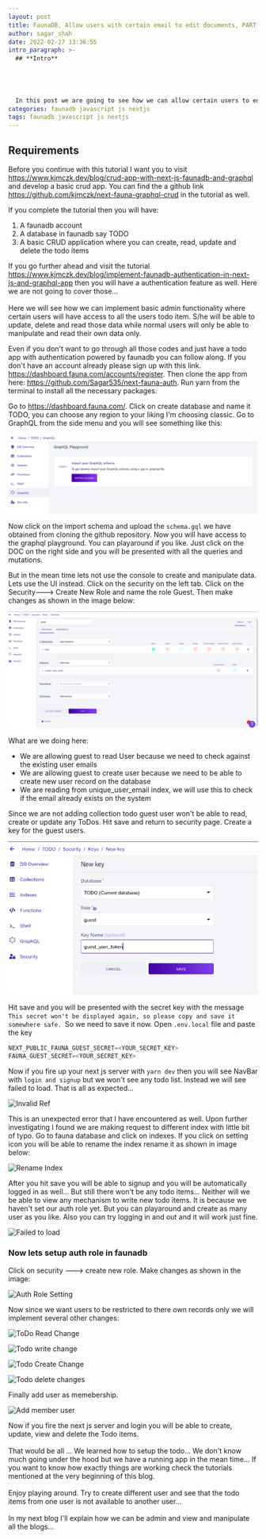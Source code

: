 ```yaml
---
layout: post
title: FaunaDB, Allow users with certain email to edit documents, PART 1
author: sagar_shah
date: 2022-02-27 13:36:55
intro_paragraph: >-
  ## **Intro**




  In this post we are going to see how we can allow certain users to edit, create documents based on there email. Basically we will have a list of emails and only those in that list can perform basic admin operations... Like editing, deleting and read all the documents.
categories: faunadb javascript js nextjs
tags: faunadb javascript js nextjs
---
```





## Requirements

Before you continue with this tutorial I want you to visit <https://www.kjmczk.dev/blog/crud-app-with-next-js-faunadb-and-graphql> and develop a basic crud app. You can find the a github link <https://github.com/kjmczk/next-fauna-graphql-crud> in the tutorial as well. 

If you complete the tutorial then you will have:

1. A faunadb account
2. A database in faunadb say TODO
3. A basic CRUD application where you can create, read, update and delete the todo items

If you go further ahead and visit the tutorial <https://www.kjmczk.dev/blog/implement-faunadb-authentication-in-next-js-and-graphql-app> then you will have a authentication feature as well. Here we are not going to cover those... \
\
Here we will see how we can implement basic admin functionality where certain users will have access to all the users todo item. S/he will be able to update, delete and read those data while normal users will only be able to manipulate and read their own data only.

Even if you don't want to go through all those codes and just have a todo app with authentication powered by faunadb you can follow along.  If you don't have an account already please sign up with this link. <https://dashboard.fauna.com/accounts/register>. Then clone the app from here: <https://github.com/Sagar535/next-fauna-auth>. Run yarn from the terminal to install all the necessary packages.

Go to <https://dashboard.fauna.com/>. Click on create database and name it TODO, you can choose any region to your liking I'm choosing classic. Go to GraphQL from the side menu and you will see something like this:

![Graphql play ground](/assets/uploads/graphql_import_schema.png "Import Schema")

Now click on the import schema and upload the `schema.gql` we have obtained from cloning the github repository. Now you will have access to the graphql playground. You can playaround if you like. Just click on the DOC on the right side and you will be presented with all the queries and mutations. 

But in the mean time lets not use the console to create and manipulate data. Lets use the UI instead.  Click on the security on the left tab. Click on the Security---> Create New Role and name the role Guest. Then make changes as shown in the image below:



![Guest Role Settings](/assets/uploads/guest_role_setting.png "Guest Role Settings")



What are we doing here:

* We are allowing guest to read User because we need to check against the existing user emails
* We are allowing guest to create user because we need to be able to create new user record on the database
* We are reading from unique_user_email index, we will use this to check if the email already exists on the system



Since we are not adding collection todo guest user won't be able to read, create or update any ToDos. Hit save and return to security page. Create a key for the guest users.

![Guest User Key](/assets/uploads/guest_user_key.png "Guest User Key")

 

Hit save and you will be presented with the secret key with the message `This secret won't be displayed again, so please copy and save it somewhere safe. `So we need to save it now. Open `.env.local` file and paste the key 

```javascript
NEXT_PUBLIC_FAUNA_GUEST_SECRET=<YOUR_SECRET_KEY>
FAUNA_GUEST_SECRET=<YOUR_SECRET_KEY>
```

Now if you fire up your next js server with `yarn dev` then you will see NavBar with `login and signup` but we won't see any todo list. Instead we will see failed to load. That is all as expected...



![Invalid Ref](https://res.cloudinary.com/dgz1zaji9/faunadb_email_admin_blog/auth_role_mcctuk.png "Invalid Ref")



This is an unexpected error that I have encountered as well. Upon further investigating I found we are making request to different index with little bit of typo. Go to fauna database and click on indexes. If you click on setting icon you will be able to rename the index rename it as shown in image below:

![Rename Index](https://res.cloudinary.com/dgz1zaji9/faunadb_email_admin_blog/rename_user_by_email_index_vftcbr.png "Rename User by Email Index")



After you hit save you will be able to signup and you will be automatically logged in as well... But still there won't be any todo items... Neither will we be able to view any mechanism to write new todo items. It is because we haven't set our auth role yet. But you can playaround and create as many user as you like. Also you can try logging in and out and it will work just fine. 

![Failed to load](https://res.cloudinary.com/dgz1zaji9/faunadb_email_admin_blog/failed_to_load_todo_j9wrrr.png "Failed to Load")



### Now lets setup auth role in faunadb

Click on security ---> create new role. Make changes as shown in the image:

![Auth Role Setting](https://res.cloudinary.com/dgz1zaji9/faunadb_email_admin_blog/auth_role_vdt4t9.png "Auth Role Setting")



Now since we want users to be restricted to there own records only we will implement several other changes:

![ToDo Read Change](https://res.cloudinary.com/dgz1zaji9/faunadb_email_admin_blog/todo_read_change_nmuggg.png "TODO read change")





![Todo write change](https://res.cloudinary.com/dgz1zaji9/faunadb_email_admin_blog/todo_write_change_tpc1df.png "Todo Write Change")





![Todo Create Change](https://res.cloudinary.com/dgz1zaji9/faunadb_email_admin_blog/todo_create_change_fy6fzz.png "Todo Create Change")



![Todo delete changes](https://res.cloudinary.com/dgz1zaji9/faunadb_email_admin_blog/todo_delete_change_oxm8zl.png "Todo delete changes")





Finally add user as memebership.



![Add member user](https://res.cloudinary.com/dgz1zaji9/faunadb_email_admin_blog/add_membership_user_ag8nxw.png "Add member user")



Now if you fire the next js server and login you will be able to create, update, view and delete the Todo items.\
\
That would be all ... We learned how to setup the todo... We don't know much going under the hood but we have a running app in the mean time... If you want to know how exactly things are working check the tutorials mentioned at the very beginning of this blog. \
\
Enjoy playing around. Try to create different user and see that the todo items from one user is not available to another user... \
\
In my next blog I'll explain how we can be admin and view and manipulate all the blogs...